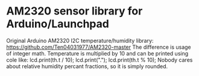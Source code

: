 # AM2320 sensor library for Arduino/Launchpad
Original Arduino AM2320 I2C temperature/humidity library: https://github.com/Ten04031977/AM2320-master
The difference is usage of integer math. Temperature is multiplied by 10 and can be printed using cole like:
    lcd.print(th.t / 10);
    lcd.print(".");
    lcd.print(th.t % 10);
Nobody cares about relative humidity percant fractions, so it is simply rounded.
